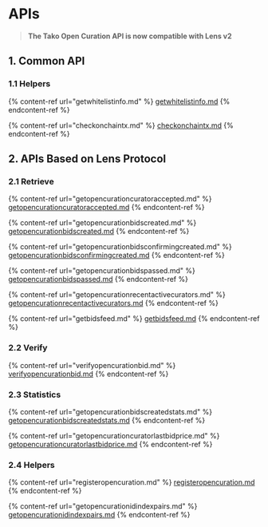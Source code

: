 # APIs

> **The Tako Open Curation API is now compatible with Lens v2**

## 1. Common API

### 1.1 Helpers

{% content-ref url="getwhitelistinfo.md" %}
[getwhitelistinfo.md](getwhitelistinfo.md)
{% endcontent-ref %}

{% content-ref url="checkonchaintx.md" %}
[checkonchaintx.md](checkonchaintx.md)
{% endcontent-ref %}

## 2. APIs Based on Lens Protocol

### 2.1 Retrieve

{% content-ref url="getopencurationcuratoraccepted.md" %}
[getopencurationcuratoraccepted.md](getopencurationcuratoraccepted.md)
{% endcontent-ref %}

{% content-ref url="getopencurationbidscreated.md" %}
[getopencurationbidscreated.md](getopencurationbidscreated.md)
{% endcontent-ref %}

{% content-ref url="getopencurationbidsconfirmingcreated.md" %}
[getopencurationbidsconfirmingcreated.md](getopencurationbidsconfirmingcreated.md)
{% endcontent-ref %}

{% content-ref url="getopencurationbidspassed.md" %}
[getopencurationbidspassed.md](getopencurationbidspassed.md)
{% endcontent-ref %}

{% content-ref url="getopencurationrecentactivecurators.md" %}
[getopencurationrecentactivecurators.md](getopencurationrecentactivecurators.md)
{% endcontent-ref %}

{% content-ref url="getbidsfeed.md" %}
[getbidsfeed.md](getbidsfeed.md)
{% endcontent-ref %}

### 2.2 Verify

{% content-ref url="verifyopencurationbid.md" %}
[verifyopencurationbid.md](verifyopencurationbid.md)
{% endcontent-ref %}

### 2.3 Statistics

{% content-ref url="getopencurationbidscreatedstats.md" %}
[getopencurationbidscreatedstats.md](getopencurationbidscreatedstats.md)
{% endcontent-ref %}

{% content-ref url="getopencurationcuratorlastbidprice.md" %}
[getopencurationcuratorlastbidprice.md](getopencurationcuratorlastbidprice.md)
{% endcontent-ref %}

### 2.4 Helpers

{% content-ref url="registeropencuration.md" %}
[registeropencuration.md](registeropencuration.md)
{% endcontent-ref %}

{% content-ref url="getopencurationidindexpairs.md" %}
[getopencurationidindexpairs.md](getopencurationidindexpairs.md)
{% endcontent-ref %}
